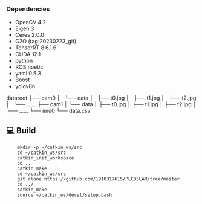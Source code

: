 ### Dependencies
* OpenCV 4.2
* Eigen 3
* Ceres 2.0.0
* G2O (tag:20230223_git)
* TensorRT 8.6.1.6
* CUDA 12.1
* python
* ROS noetic
* yaml 0.5.3
* Boost
* yolov8n


dataroot
├── cam0
│   └── data
│       ├── t0.jpg
│       ├── t1.jpg
│       ├── t2.jpg
│       └── ......
├── cam1
│   └── data
│       ├── t0.jpg
│       ├── t1.jpg
│       ├── t2.jpg
│       └── ......
└── imu0
    └── data.csv

## :computer: Build
```
    mkdir -p ~/catkin_ws/src
    cd ~/catkin_ws/src
    catkin_init_workspace
    cd ..
    catkin_make
    cd ~/catkin_ws/src
    git clone https://github.com/1910317615/PLCDSLAM/tree/master
    cd ../
    catkin_make
    source ~/catkin_ws/devel/setup.bash
```

